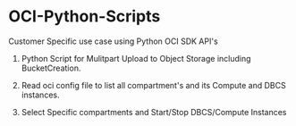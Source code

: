 # OCI-Python-Scripts
Customer Specific use case using Python OCI SDK API's

1. Python Script for Mulitpart Upload to Object Storage including BucketCreation.

2. Read oci config file to list all compartment's and its Compute and DBCS instances.

3. Select Specific compartments and Start/Stop DBCS/Compute Instances

